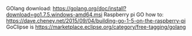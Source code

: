 
GOlang download: https://golang.org/doc/install?download=go1.7.5.windows-amd64.msi
Raspberry pi GO how to: https://dave.cheney.net/2015/09/04/building-go-1-5-on-the-raspberry-pi
GoClipse is https://marketplace.eclipse.org/category/free-tagging/golang